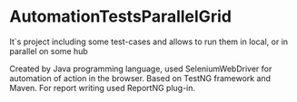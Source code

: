 # AutomationTestsParallelGrid
It`s project including some test-cases and allows to run them in local, or in parallel on some hub

Created by Java programming language, used SeleniumWebDriver for automation of action in the browser.
Based on TestNG framework and Maven.
For report writing used ReportNG plug-in.
